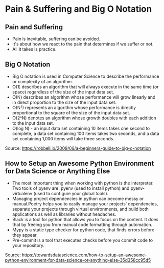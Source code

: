 # Pain & Suffering and Big O Notation

## Pain and Suffering

* Pain is inevitable, suffering can be avoided.
* It's about how we react to the pain that determines if we suffer or not.
* All it takes is practice.

## Big O Notation

* Big O notation is used in Computer Science to describe the performance or complexity of an algorithm.
* O(1) describes an algorithm that will always execute in the same time (or space) regardless of the size of the input data set.
* O(N) describes an algorithm whose performance will grow linearly and in direct proportion to the size of the input data set.
* O(N²) represents an algorithm whose performance is directly proportional to the square of the size of the input data set.
* O(2^N) denotes an algorithm whose growth doubles with each addition to the input data set.
* O(log N) - an input data set containing 10 items takes one second to complete, a data set containing 100 items takes two seconds, and a data set containing 1,000 items will take three seconds.

Source: <https://robbell.io/2009/06/a-beginners-guide-to-big-o-notation>

## How to Setup an Awesome Python Environment for Data Science or Anything Else

* The most important thing when working with python is the interpreter. Two tools of pyenv are: pyenv (used to install python) and pyenv-virtualenv (used to configure your global tools).
* Managing project dependencies in python can become messy or manual.Poetry helps you to easily manage your projects’ dependencies,
separate your projects through virtual environments,
and build both applications as well as libraries without headaches.
* Black is a tool for python that allows you to focus on the content. It does that by freeing you from manual code formatting through automation.
* Mypy is a static type checker for python code, that finds errors before they appear.
* Pre-commit is a tool that executes checks before you commit code to your repository.

Source: <https://towardsdatascience.com/how-to-setup-an-awesome-python-environment-for-data-science-or-anything-else-35d358cc95d5>

